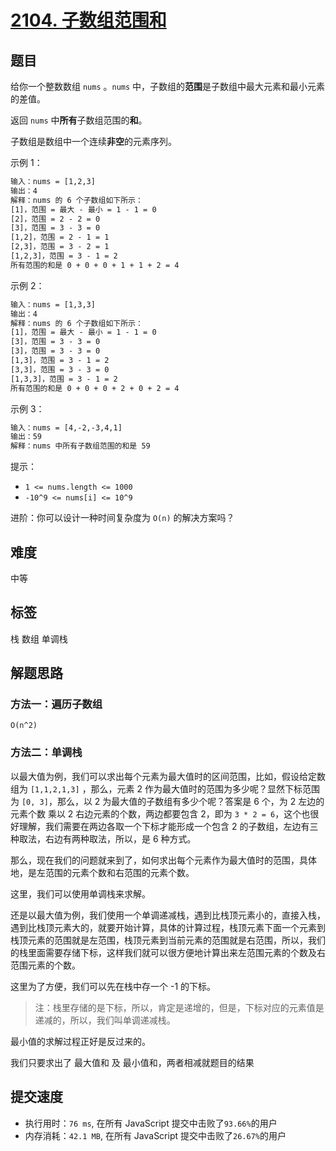 # [2104. 子数组范围和](https://leetcode-cn.com/problems/sum-of-subarray-ranges/)

## 题目

给你一个整数数组 `nums` 。`nums` 中，子数组的**范围**是子数组中最大元素和最小元素的差值。

返回 `nums` 中**所有**子数组范围的**和**。

子数组是数组中一个连续**非空**的元素序列。

示例 1：

```txt
输入：nums = [1,2,3]
输出：4
解释：nums 的 6 个子数组如下所示：
[1]，范围 = 最大 - 最小 = 1 - 1 = 0
[2]，范围 = 2 - 2 = 0
[3]，范围 = 3 - 3 = 0
[1,2]，范围 = 2 - 1 = 1
[2,3]，范围 = 3 - 2 = 1
[1,2,3]，范围 = 3 - 1 = 2
所有范围的和是 0 + 0 + 0 + 1 + 1 + 2 = 4
```

示例 2：

```txt
输入：nums = [1,3,3]
输出：4
解释：nums 的 6 个子数组如下所示：
[1]，范围 = 最大 - 最小 = 1 - 1 = 0
[3]，范围 = 3 - 3 = 0
[3]，范围 = 3 - 3 = 0
[1,3]，范围 = 3 - 1 = 2
[3,3]，范围 = 3 - 3 = 0
[1,3,3]，范围 = 3 - 1 = 2
所有范围的和是 0 + 0 + 0 + 2 + 0 + 2 = 4
```

示例 3：

```txt
输入：nums = [4,-2,-3,4,1]
输出：59
解释：nums 中所有子数组范围的和是 59
```

提示：

- `1 <= nums.length <= 1000`
- `-10^9 <= nums[i] <= 10^9`

进阶：你可以设计一种时间复杂度为 `O(n)` 的解决方案吗？

## 难度

中等

## 标签

栈 数组 单调栈

## 解题思路

### 方法一：遍历子数组

`O(n^2)`

### 方法二：单调栈

以最大值为例，我们可以求出每个元素为最大值时的区间范围，比如，假设给定数组为 `[1,1,2,1,3]` ，那么，元素 2 作为最大值时的范围为多少呢？显然下标范围为 `[0, 3]`，那么，以 2 为最大值的子数组有多少个呢？答案是 6 个，为 2 左边的元素个数 乘以 2 右边元素的个数，两边都要包含 2，即为 `3 * 2 = 6`，这个也很好理解，我们需要在两边各取一个下标才能形成一个包含 2 的子数组，左边有三种取法，右边有两种取法，所以，是 6 种方式。

那么，现在我们的问题就来到了，如何求出每个元素作为最大值时的范围，具体地，是左范围的元素个数和右范围的元素个数。

这里，我们可以使用单调栈来求解。

还是以最大值为例，我们使用一个单调递减栈，遇到比栈顶元素小的，直接入栈，遇到比栈顶元素大的，就要开始计算，具体的计算过程，栈顶元素下面一个元素到栈顶元素的范围就是左范围，栈顶元素到当前元素的范围就是右范围，所以，我们的栈里面需要存储下标，这样我们就可以很方便地计算出来左范围元素的个数及右范围元素的个数。

这里为了方便，我们可以先在栈中存一个 -1 的下标。

> 注：栈里存储的是下标，所以，肯定是递增的，但是，下标对应的元素值是递减的，所以，我们叫单调递减栈。

最小值的求解过程正好是反过来的。

我们只要求出了 最大值和 及 最小值和，两者相减就题目的结果

## 提交速度

- 执行用时：`76 ms`, 在所有 JavaScript 提交中击败了`93.66%`的用户
- 内存消耗：`42.1 MB`, 在所有 JavaScript 提交中击败了`26.67%`的用户
